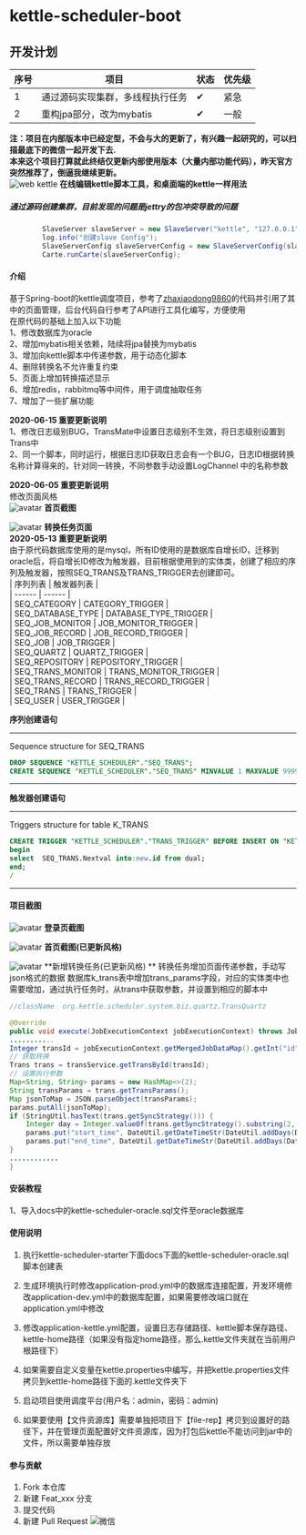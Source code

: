 # kettle-scheduler-boot
    
## 开发计划

|序号|项目|状态|优先级|
|----|----|----|----|
|1|通过源码实现集群，多线程执行任务 |✔|紧急|
|2|重构jpa部分，改为mybatis|✔|一般|

**注：项目在内部版本中已经定型，不会与大的更新了，有兴趣一起研究的，可以扫描最底下的微信一起开发下去.   
本来这个项目打算就此终结仅更新内部使用版本（大量内部功能代码），昨天官方突然推荐了，倒逼我继续更新。**   
![web kettle](https://images.gitee.com/uploads/images/2020/1029/095456_a0903322_720502.png "屏幕截图.png")
**在线编辑kettle脚本工具，和桌面端的kettle一样用法** 

##### 通过源码创建集群，目前发现的问题是jettry的包冲突导致的问题
```  java
        SlaveServer slaveServer = new SlaveServer("kettle", "127.0.0.1", "9080", "user", "password");
        log.info("创建slave Config");
        SlaveServerConfig slaveServerConfig = new SlaveServerConfig(slaveServer);
        Carte.runCarte(slaveServerConfig);
```
#### 介绍
基于Spring-boot的kettle调度项目，参考了[zhaxiaodong9860](https://github.com/zhaxiaodong9860)的代码并引用了其中的页面管理，后台代码自行参考了API进行工具化编写，方便使用   
在原代码的基础上加入以下功能   
1、修改数据库为oracle   
2、增加mybatis相关依赖，陆续将jpa替换为mybatis   
3、增加向kettle脚本中传递参数，用于动态化脚本   
4、删除转换名不允许重复约束   
5、页面上增加转换描述显示   
6、增加redis，rabbitmq等中间件，用于调度抽取任务   
7、增加了一些扩展功能   

 **2020-06-15 重要更新说明**  
 1、修改日志级别BUG，TransMate中设置日志级别不生效，将日志级别设置到Trans中    
 2、同一个脚本，同时运行，根据日志ID获取日志会有一个BUG，日志ID根据转换名称计算得来的，针对同一转换，不同参数手动设置LogChannel 中的名称参数   

 **2020-06-05 重要更新说明**   
 修改页面风格   
 ![avatar](./docs/img/index_new.png)
<centeer> **首页截图** </center>
 
 
 ![avatar](./docs/img/trans_new.png)
<centeer> **转换任务页面** </center>   
 **2020-05-13 重要更新说明**    
由于原代码数据库使用的是mysql，所有ID使用的是数据库自增长ID，迁移到oracle后，将自增长ID修改为触发器，目前根据使用到的实体类，创建了相应的序列及触发器，按照SEQ_TRANS及TRANS_TRIGGER去创建即可。   
| 序列列表 | 触发器列表 |   
| ------ | ------ |   
| SEQ_CATEGORY | CATEGORY_TRIGGER |   
| SEQ_DATABASE_TYPE | DATABASE_TYPE_TRIGGER |   
| SEQ_JOB_MONITOR | JOB_MONITOR_TRIGGER |   
| SEQ_JOB_RECORD | JOB_RECORD_TRIGGER |   
| SEQ_JOB | JOB_TRIGGER |   
| SEQ_QUARTZ | QUARTZ_TRIGGER |   
| SEQ_REPOSITORY | REPOSITORY_TRIGGER |   
| SEQ_TRANS_MONITOR | TRANS_MONITOR_TRIGGER |   
| SEQ_TRANS_RECORD | TRANS_RECORD_TRIGGER |   
| SEQ_TRANS | TRANS_TRIGGER |   
| SEQ_USER | USER_TRIGGER |  
 
**序列创建语句**
-- ----------------------------
 Sequence structure for SEQ_TRANS
 ```sql
DROP SEQUENCE "KETTLE_SCHEDULER"."SEQ_TRANS";
 CREATE SEQUENCE "KETTLE_SCHEDULER"."SEQ_TRANS" MINVALUE 1 MAXVALUE 99999999 INCREMENT BY 1 CACHE 20;
 ```
-- ----------------------------
**触发器创建语句**
-- ----------------------------
Triggers structure for table K_TRANS
```sql
CREATE TRIGGER "KETTLE_SCHEDULER"."TRANS_TRIGGER" BEFORE INSERT ON "KETTLE_SCHEDULER"."K_TRANS" REFERENCING OLD AS "OLD" NEW AS "NEW" FOR EACH ROW 
begin
select  SEQ_TRANS.Nextval into:new.id from dual;
end;
/
```
-- ----------------------------

#### 项目截图

![avatar](./docs/img/login.png)
 **<centeer>登录页截图</center>** 


![avatar](./docs/img/index.png)
 **<centeer>首页截图(已更新风格)</center>** 


![avatar](./docs/img/trans.png)
 **<centeer>新增转换任务(已更新风格)</center>   ** 
转换任务增加页面传递参数，手动写json格式的数据 
数据库k_trans表中增加trans_params字段，对应的实体类中也需要增加，通过执行任务时，从trans中获取参数，并设置到相应的脚本中
 
```java
//className  org.kettle.scheduler.system.biz.quartz.TransQuartz

@Override
public void execute(JobExecutionContext jobExecutionContext) throws JobExecutionException {
...........
Integer transId = jobExecutionContext.getMergedJobDataMap().getInt("id");
// 获取转换
Trans trans = transService.getTransById(transId);
// 设置执行参数
Map<String, String> params = new HashMap<>(2);
String transParams = trans.getTransParams();
Map jsonToMap = JSON.parseObject(transParams);
params.putAll(jsonToMap);
if (StringUtil.hasText(trans.getSyncStrategy())) {
	Integer day = Integer.valueOf(trans.getSyncStrategy().substring(2, trans.getSyncStrategy().length()));
	params.put("start_time", DateUtil.getDateTimeStr(DateUtil.addDays(DateUtil.getTodayStartTime(), -day)));
	params.put("end_time", DateUtil.getDateTimeStr(DateUtil.addDays(DateUtil.getTodayEndTime(), -day)));
}
............
}

```


#### 安装教程
1、导入docs中的kettle-scheduler-oracle.sql文件至oracle数据库   

#### 使用说明
1.  执行kettle-scheduler-starter下面docs下面的kettle-scheduler-oracle.sql脚本创建表

2.  生成环境执行时修改application-prod.yml中的数据库连接配置，开发环境修改application-dev.yml中的数据库配置，如果需要修改端口就在application.yml中修改

3.  修改application-kettle.yml配置，设置日志存储路径、kettle脚本保存路径、kettle-home路径（如果没有指定home路径，那么.kettle文件夹就在当前用户根路径下）

4.  如果需要自定义变量在kettle.properties中编写，并把kettle.properties文件拷贝到kettle-home路径下面的.kettle文件夹下

5.  启动项目使用调度平台(用户名：admin，密码：admin)

6.  如果要使用【文件资源库】需要单独把项目下【file-rep】拷贝到设置好的路径下，并在管理页面配置好文件资源库，因为打包后kettle不能访问到jar中的文件，所以需要单独存放

#### 参与贡献

1.  Fork 本仓库
2.  新建 Feat_xxx 分支
3.  提交代码
4.  新建 Pull Request
![微信](https://images.gitee.com/uploads/images/2020/1029/100546_32f86823_720502.png "屏幕截图.png")